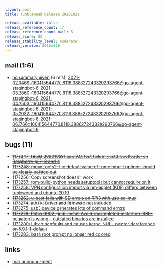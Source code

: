```yaml
---
layout: post
title: Tumbleweed Release 20201029

release_available: false
release_reference_count: 17
release_reference_count_mail: 6
release_score: 83
release_stability_level: moderate
release_version: 20201029
---
```


## mail (1:6)

- [no summary given](https://lists.opensuse.org/archives/list/factory@lists.opensuse.org/thread/5MGBHTDJHWQM3EHO6YRDMUJSJA2TDD2C) (6 refs); [2021-02.3469::<160415644770.8118.388627243320293766@go-agent-stagingbot-6>](https://lists.opensuse.org/archives/list/factory@lists.opensuse.org/thread/5MGBHTDJHWQM3EHO6YRDMUJSJA2TDD2C), [2021-03.2860::<160415644770.8118.388627243320293766@go-agent-stagingbot-6>](https://lists.opensuse.org/archives/list/factory@lists.opensuse.org/thread/5MGBHTDJHWQM3EHO6YRDMUJSJA2TDD2C), [2021-04.2503::<160415644770.8118.388627243320293766@go-agent-stagingbot-6>](https://lists.opensuse.org/archives/list/factory@lists.opensuse.org/thread/5MGBHTDJHWQM3EHO6YRDMUJSJA2TDD2C), [2021-05.2032::<160415644770.8118.388627243320293766@go-agent-stagingbot-6>](https://lists.opensuse.org/archives/list/factory@lists.opensuse.org/thread/5MGBHTDJHWQM3EHO6YRDMUJSJA2TDD2C), [2021-06.1766::<160415644770.8118.388627243320293766@go-agent-stagingbot-6>](https://lists.opensuse.org/archives/list/factory@lists.opensuse.org/thread/5MGBHTDJHWQM3EHO6YRDMUJSJA2TDD2C)

## bugs (11)

<!--more-->

- ~~[1178247: \[Build 20201028\] openQA test fails in yast2_bootloader on Raspberry pi 2, 3 and 4](https://bugzilla.opensuse.org/show_bug.cgi?id=1178247)~~
- ~~[1178248: mount.ocfs2: the default value of some mount options should be clearly pointed out](https://bugzilla.opensuse.org/show_bug.cgi?id=1178248)~~
- [1178256: Copy screenshot doesn't work](https://bugzilla.opensuse.org/show_bug.cgi?id=1178256)
- [1178257: rpm-build-python needs setuptools but cannot require on it](https://bugzilla.opensuse.org/show_bug.cgi?id=1178257)
- [1178258: VPN configuration import via nm-applet (KDE) differs between tubleweed and ubuntu 20.10](https://bugzilla.opensuse.org/show_bug.cgi?id=1178258)
- ~~[1178262: u-boot fails with SD errors on RPi3 with usb-sd-mux](https://bugzilla.opensuse.org/show_bug.cgi?id=1178262)~~
- ~~[1178274: ath11k: Driver and firmware not included](https://bugzilla.opensuse.org/show_bug.cgi?id=1178274)~~
- [1178275: usb3 device generates lots of command errors](https://bugzilla.opensuse.org/show_bug.cgi?id=1178275)
- ~~[1178278: Patch 0002-grub-install-Avoid-incompleted-install-on-i386-pc.patch is wrong - outdated binaries are installed](https://bugzilla.opensuse.org/show_bug.cgi?id=1178278)~~
- ~~[1178280: Libvirt segfaults and causes kernel NULL pointer dereference on 5.9.1-1-default](https://bugzilla.opensuse.org/show_bug.cgi?id=1178280)~~
- [1178283: bash root prompt no longer red colored](https://bugzilla.opensuse.org/show_bug.cgi?id=1178283)



## links

- [mail announcement](https://lists.opensuse.org/archives/list/factory@lists.opensuse.org/thread/5MGBHTDJHWQM3EHO6YRDMUJSJA2TDD2C)
